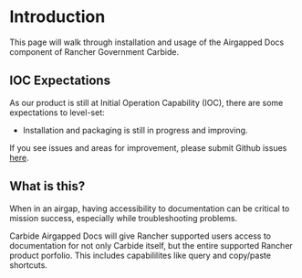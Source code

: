 # Introduction

This page will walk through installation and usage of the Airgapped Docs component of Rancher Government Carbide.

## IOC Expectations
As our product is still at Initial Operation Capability (IOC), there are some expectations to level-set:

* Installation and packaging is still in progress and improving.

If you see issues and areas for improvement, please submit Github issues [here](https://github.com/rancherfederal/carbide-charts/issues/).

## What is this?
When in an airgap, having accessibility to documentation can be critical to mission success, especially while troubleshooting problems.

Carbide Airgapped Docs will give Rancher supported users access to documentation for not only Carbide itself, but the entire supported Rancher product porfolio. This includes capabililites like query and copy/paste shortcuts.
